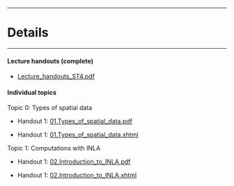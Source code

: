 <!-- -------------------------------------------------------------------------------- -->

<!-- Copyright 2023 Georgios Karagiannis -->

<!-- georgios.karagiannis@durham.ac.uk -->
<!-- Associate Professor -->
<!-- Department of Mathematical Sciences, Durham University, Durham,  UK  -->

<!-- This file is part of Machine_Learning_and_Neural_Networks_III_Epiphany_2023 -->
<!-- which is the material of the course -->
<!-- MATH4341: Spatio-Temporal Statistics -->
<!-- Epiphany term -->
<!-- taught by Georgios P. Katagiannis in the Department of Mathematical Sciences   -->
<!-- in the University of Durham  in Michaelmas term in 2023 -->

<!-- Spatio-Temporal_Statistics_Michaelmas_2023 is free software: -->
<!-- you can redistribute it and/or modify it-->
<!-- under the terms of the GNU General Public License as published by -->
<!-- the Free Software Foundation version 3 of the License. -->

<!-- Spatio-Temporal_Statistics_Michaelmas_2023 is distributed ->
<!-- in the hope that it will be useful, -->
<!-- but WITHOUT ANY WARRANTY; without even the implied warranty of -->
<!-- MERCHANTABILITY or FITNESS FOR A PARTICULAR PURPOSE.  See the -->
<!-- GNU General Public License for more details. -->

<!-- You should have received a copy of the GNU General Public License -->
<!-- along with Machine_Learning_and_Neural_Networks_III_Epiphany_2023 -->
<!-- If not, see <http://www.gnu.org/licenses/>. -->

<!-- -------------------------------------------------------------------------------- -->


------------------------------------------------------------------------

# Details  

------------------------------------------------------------------------

#### Lecture handouts (complete)

+ [Lecture_handouts_ST4.pdf](https://github.com/georgios-stats/Spatio-Temporal_Statistics_Michaelmas_2023/blob/master/Lecture_handouts/Lecture_handouts_ST4.pdf)  

#### Individual topics

Topic 0: Types of spatial data       

+ Handout 1: [01.Types_of_spatial_data.pdf](https://github.com/georgios-stats/Spatio-Temporal_Statistics_Michaelmas_2023/blob/master/Lecture_handouts/01.Types_of_spatial_data.pdf)  

+ Handout 1: [01.Types_of_spatial_data.xhtml](https://htmlpreview.github.io/?https://github.com/georgios-stats/Spatio-Temporal_Statistics_Michaelmas_2023/blob/main/Lecture_handouts/01.Types_of_spatial_data_xhtml/01.Types_of_spatial_data.xhtml) 

Topic 1: Computations with INLA       

+ Handout 1: [02.Introduction_to_INLA.pdf](https://github.com/georgios-stats/Spatio-Temporal_Statistics_Michaelmas_2023/blob/main/Lecture_handouts/02.Introduction_to_INLA.pdf)  

+ Handout 1: [02.Introduction_to_INLA.xhtml](https://htmlpreview.github.io/?https://github.com/georgios-stats/Spatio-Temporal_Statistics_Michaelmas_2023/blob/main/Lecture_handouts/02.Introduction_to_INLA_xhtml/02.Introduction_to_INLA.xhtml) 

